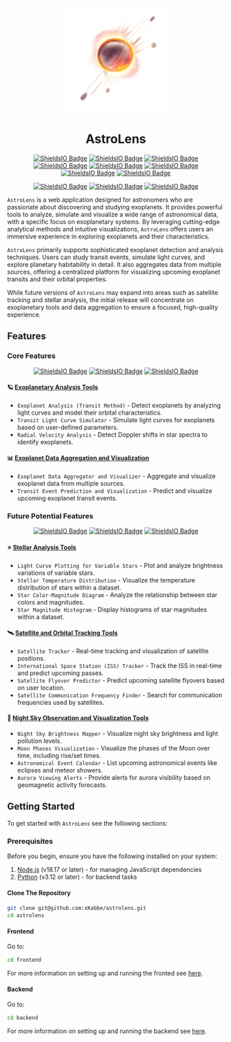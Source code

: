 <p align="center"><img src="assets/astrolens.png" style="width: 250px; height: 250px;" alt=""></p>

<h1 align="center">AstroLens</h1>

<p align="center">
   <a href="https://www.python.org/">
      <img alt="ShieldsIO Badge" src="https://img.shields.io/badge/Python-3.12-44cc11?logo=python" /></a>
   <a href="...">
      <img alt="ShieldsIO Badge" src="https://img.shields.io/badge/FastAPI-grey?logo=fastapi" /></a>
   <a href="...">
      <img alt="ShieldsIO Badge" src="https://img.shields.io/badge/Node.js-grey?logo=nodedotjs" /></a>
   <a href="https://developer.mozilla.org/en-US/docs/Web/JavaScript">
      <img alt="ShieldsIO Badge" src="https://img.shields.io/badge/JavaScript-grey?logo=javascript" /></a>
   <a href="https://www.typescriptlang.org/">
      <img alt="ShieldsIO Badge" src="https://img.shields.io/badge/TypeScript-grey?logo=typescript" /></a>
   <a href="...">
      <img alt="ShieldsIO Badge" src="https://img.shields.io/badge/Next.js-grey?logo=nextdotjs" /></a>
   <a href="...">
      <img alt="ShieldsIO Badge" src="https://img.shields.io/badge/React-grey?logo=react" /></a>
   <a href="...">
      <img alt="ShieldsIO Badge" src="https://img.shields.io/badge/Material_UI-grey?logo=mui" /></a>
</p>

<p align="center">
   <a href="https://github.com/xKabbe/astrolens/blob/master/LICENSE">
      <img alt="ShieldsIO Badge" src="https://img.shields.io/github/license/xKabbe/astrolens?label=License&color=yellow" /></a>
   <a href="https://github.com/xKabbe/astrolens/issues?q=is%3Aissue+is%3Aopen+">
      <img alt="ShieldsIO Badge" src="https://img.shields.io/github/issues-search/xKabbe/astrolens?query=is%3Aopen+is%3Aissue&label=Open%20Issues&color=yellow"></a>
   <a href="https://github.com/xKabbe/astrolens/issues?q=is%3Aissue+is%3Aclosed">
      <img alt="ShieldsIO Badge" src="https://img.shields.io/github/issues-search/xKabbe/astrolens?query=is%3Aissue+is%3Aclosed&label=Closed%20Issues&color=green"></a>
   <!-- <a href="https://github.com/xKabbe/astrolens/actions">
      <img alt="ShieldsIO Badge" src="https://img.shields.io/github/actions/workflow/status/xKabbe/astrolens/test_astrolens.yml?logo=github&label=Tests"></a> -->
   <!-- <a href="https://app.codecov.io/github/xKabbe/ascendify">
      <img alt="ShieldsIO Badge" src="https://img.shields.io/codecov/c/github/xKabbe/ascendify?logo=codecov&label=Codecov%20Coverage"></a> -->
</p>

`AstroLens` is a web application designed for astronomers who are passionate about discovering and studying exoplanets.
It provides powerful tools to analyze, simulate and visualize a wide range of astronomical data, with a specific focus on exoplanetary systems.
By leveraging cutting-edge analytical methods and intuitive visualizations, `AstroLens` offers users an immersive experience in exploring exoplanets and their characteristics.

`AstroLens` primarily supports sophisticated exoplanet detection and analysis techniques.
Users can study transit events, simulate light curves, and explore planetary habitability in detail.
It also aggregates data from multiple sources, offering a centralized platform for visualizing upcoming exoplanet transits and their orbital properties.

While future versions of `AstroLens` may expand into areas such as satellite tracking and stellar analysis, the initial release will concentrate on exoplanetary tools and data aggregation to ensure a focused, high-quality experience.

## Features

### Core Features

<p align="center">
   <a href="https://github.com/xKabbe/astrolens/milestone/1">
      <img alt="ShieldsIO Badge" src="https://img.shields.io/github/milestones/progress-percent/xKabbe/astrolens/1"></a>
   <a href="https://github.com/xKabbe/astrolens/milestone/2">
      <img alt="ShieldsIO Badge" src="https://img.shields.io/github/milestones/progress-percent/xKabbe/astrolens/2"></a>
   <a href="https://github.com/xKabbe/astrolens/milestone/3">
      <img alt="ShieldsIO Badge" src="https://img.shields.io/github/milestones/progress-percent/xKabbe/astrolens/3"></a>
</p>

#### 🪐 [Exoplanetary Analysis Tools](https://github.com/xKabbe/astrolens/milestone/2)

* `Exoplanet Analysis (Transit Method)` - Detect exoplanets by analyzing light curves and model their orbital characteristics.
* `Transit Light Curve Simulator` - Simulate light curves for exoplanets based on user-defined parameters.
* `Radial Velocity Analysis` - Detect Doppler shifts in star spectra to identify exoplanets.

#### 📊 [Exoplanet Data Aggregation and Visualization](https://github.com/xKabbe/astrolens/milestone/3)

* `Exoplanet Data Aggregator and Visualizer` - Aggregate and visualize exoplanet data from multiple sources.
* `Transit Event Prediction and Visualization` - Predict and visualize upcoming exoplanet transit events.

### Future Potential Features

<p align="center">
   <a href="https://github.com/xKabbe/astrolens/milestone/4">
      <img alt="ShieldsIO Badge" src="https://img.shields.io/github/milestones/progress-percent/xKabbe/astrolens/4"></a>
   <a href="https://github.com/xKabbe/astrolens/milestone/5">
      <img alt="ShieldsIO Badge" src="https://img.shields.io/github/milestones/progress-percent/xKabbe/astrolens/5"></a>
   <a href="https://github.com/xKabbe/astrolens/milestone/6">
      <img alt="ShieldsIO Badge" src="https://img.shields.io/github/milestones/progress-percent/xKabbe/astrolens/6"></a>
</p>

#### ⭐ [Stellar Analysis Tools](https://github.com/xKabbe/astrolens/milestone/4)

* `Light Curve Plotting for Variable Stars` - Plot and analyze brightness variations of variable stars.
* `Stellar Temperature Distribution` - Visualize the temperature distribution of stars within a dataset.
* `Star Color-Magnitude Diagram` - Analyze the relationship between star colors and magnitudes.
* `Star Magnitude Histogram` - Display histograms of star magnitudes within a dataset.

#### 🛰️ [Satellite and Orbital Tracking Tools](https://github.com/xKabbe/astrolens/milestone/5)

* `Satellite Tracker` - Real-time tracking and visualization of satellite positions.
* `International Space Station (ISS) Tracker` - Track the ISS in real-time and predict upcoming passes.
* `Satellite Flyover Predictor` - Predict upcoming satellite flyovers based on user location.
* `Satellite Communication Frequency Finder` - Search for communication frequencies used by satellites.

#### 🌠 [Night Sky Observation and Visualization Tools](https://github.com/xKabbe/astrolens/milestone/6)

* `Night Sky Brightness Mapper` - Visualize night sky brightness and light pollution levels.
* `Moon Phases Visualization` - Visualize the phases of the Moon over time, including rise/set times.
* `Astronomical Event Calendar` - List upcoming astronomical events like eclipses and meteor showers.
* `Aurora Viewing Alerts` - Provide alerts for aurora visibility based on geomagnetic activity forecasts.

## Getting Started

To get started with `AstroLens` see the following sections:

### Prerequisites

Before you begin, ensure you have the following installed on your system:

1. [Node.js](https://nodejs.org/en) (v18.17 or later) - for managing JavaScript dependencies
2. [Python](https://www.python.org/) (v3.12 or later) - for backend tasks

#### Clone The Repository

```bash
git clone git@github.com:xKabbe/astrolens.git
cd astrolens
```

#### Frontend

Go to:

```bash
cd frontend
```

For more information on setting up and running the fronted see [here](frontend/README.md).

#### Backend

Go to:

```bash
cd backend
```

For more information on setting up and running the backend see [here](backend/README.md).
